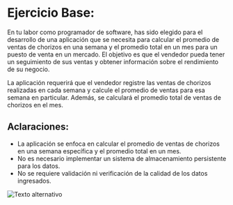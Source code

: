 # Ejercicio Base:
En tu labor como programador de software, has sido elegido para el desarrollo de una aplicación que se necesita para calcular el promedio de ventas de chorizos en una semana y el promedio total en un mes para un puesto de venta en un mercado. El objetivo es que el vendedor pueda tener un seguimiento de sus ventas y obtener información sobre el rendimiento de su negocio.

La aplicación requerirá que el vendedor registre las ventas de chorizos realizadas en cada semana y calcule el promedio de ventas para esa semana en particular. Además, se calculará el promedio total de ventas de chorizos en el mes.
## Aclaraciones:
- La aplicación se enfoca en calcular el promedio de ventas de chorizos en una semana específica y el promedio total en un mes.
- No es necesario implementar un sistema de almacenamiento persistente para los datos.
- No se requiere validación ni verificación de la calidad de los datos ingresados.

![Texto alternativo](/)

